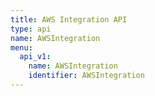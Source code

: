 ```yaml
---
title: AWS Integration API
type: api
name: AWSIntegration
menu:
  api_v1:
    name: AWSIntegration
    identifier: AWSIntegration
---
```

